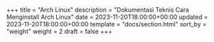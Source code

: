 +++
title = "Arch Linux"
description = "Dokumentasi Teknis Cara Menginstall Arch Linux"
date = 2023-11-20T18:00:00+00:00
updated = 2023-11-20T18:00:00+00:00
template = "docs/section.html"
sort_by = "weight"
weight = 2
draft = false
+++


